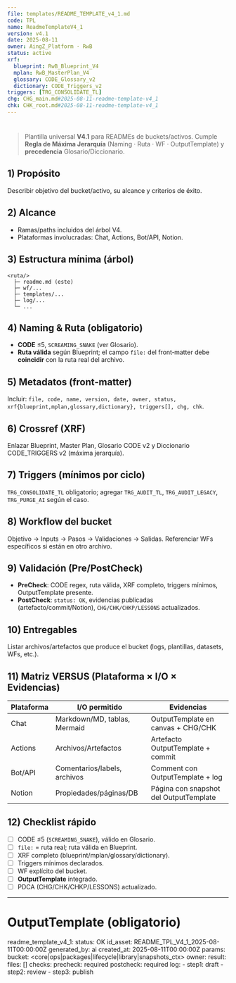 ```yaml
---
file: templates/README_TEMPLATE_v4_1.md
code: TPL
name: ReadmeTemplateV4_1
version: v4.1
date: 2025-08-11
owner: AingZ_Platform · RwB
status: active
xrf:
  blueprint: RwB_Blueprint_V4
  mplan: RwB_MasterPlan_V4
  glossary: CODE_Glossary_v2
  dictionary: CODE_Triggers_v2
triggers: [TRG_CONSOLIDATE_TL]
chg: CHG_main.md#2025-08-11-readme-template-v4_1
chk: CHK_root.md#2025-08-11-readme-template-v4_1
---
```


# <NombreDelBucket>

> Plantilla universal **V4.1** para READMEs de buckets/activos. Cumple **Regla de Máxima Jerarquía** (Naming · Ruta · WF · OutputTemplate) y **precedencia** Glosario/Diccionario.

## 1) Propósito
Describir objetivo del bucket/activo, su alcance y criterios de éxito.

## 2) Alcance
- Ramas/paths incluidos del árbol V4.
- Plataformas involucradas: Chat, Actions, Bot/API, Notion.

## 3) Estructura mínima (árbol)
```text
<ruta/>
  ├─ readme.md (este)
  ├─ wf/...
  ├─ templates/...
  ├─ log/...
  └─ ...
```

## 4) Naming & Ruta (obligatorio)
- **CODE** ≤5, `SCREAMING_SNAKE` (ver Glosario).
- **Ruta válida** según Blueprint; el campo `file:` del front‑matter debe **coincidir** con la ruta real del archivo.

## 5) Metadatos (front‑matter)
Incluir: `file, code, name, version, date, owner, status, xrf{blueprint,mplan,glossary,dictionary}, triggers[], chg, chk`.

## 6) Crossref (XRF)
Enlazar Blueprint, Master Plan, Glosario CODE v2 y Diccionario CODE_TRIGGERS v2 (máxima jerarquía).

## 7) Triggers (mínimos por ciclo)
`TRG_CONSOLIDATE_TL` obligatorio; agregar `TRG_AUDIT_TL`, `TRG_AUDIT_LEGACY`, `TRG_PURGE_AI` según el caso.

## 8) Workflow del bucket
Objetivo → Inputs → Pasos → Validaciones → Salidas. Referenciar WFs específicos si están en otro archivo.

## 9) Validación (Pre/PostCheck)
- **PreCheck**: CODE regex, ruta válida, XRF completo, triggers mínimos, OutputTemplate presente.
- **PostCheck**: `status: OK`, evidencias publicadas (artefacto/commit/Notion), `CHG/CHK/CHKP/LESSONS` actualizados.

## 10) Entregables
Listar archivos/artefactos que produce el bucket (logs, plantillas, datasets, WFs, etc.).

## 11) Matriz VERSUS (Plataforma × I/O × Evidencias)
| Plataforma | I/O permitido | Evidencias |
|---|---|---|
| Chat | Markdown/MD, tablas, Mermaid | OutputTemplate en canvas + CHG/CHK |
| Actions | Archivos/Artefactos | Artefacto OutputTemplate + commit |
| Bot/API | Comentarios/labels, archivos | Comment con OutputTemplate + log |
| Notion | Propiedades/páginas/DB | Página con snapshot del OutputTemplate |

## 12) Checklist rápido
- [ ] CODE ≤5 (`SCREAMING_SNAKE`), válido en Glosario.
- [ ] `file:` = ruta real; ruta válida en Blueprint.
- [ ] XRF completo (blueprint/mplan/glossary/dictionary).
- [ ] Triggers mínimos declarados.
- [ ] WF explícito del bucket.
- [ ] **OutputTemplate** integrado.
- [ ] PDCA (CHG/CHK/CHKP/LESSONS) actualizado.

---
# OutputTemplate (obligatorio)
readme_template_v4_1:
  status: OK
  id_asset: README_TPL_V4_1_2025-08-11T00:00:00Z
  generated_by: ai
  created_at: 2025-08-11T00:00:00Z
  params:
    bucket: <core|ops|packages|lifecycle|library|snapshots_ctx>
    owner: <equipo>
  result:
    files: [<ejemplos>]
    checks:
      precheck: required
      postcheck: required
  log:
    - step1: draft
    - step2: review
    - step3: publish

